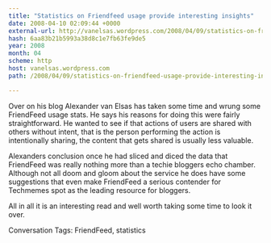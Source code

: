 ```yaml
---
title: "Statistics on Friendfeed usage provide interesting insights"
date: 2008-04-10 02:09:44 +0000
external-url: http://vanelsas.wordpress.com/2008/04/09/statistics-on-friendfeed-usage-provide-interesting-insights/
hash: 6aa83b21b5993a38d8c1e7fb63fe9de5
year: 2008
month: 04
scheme: http
host: vanelsas.wordpress.com
path: /2008/04/09/statistics-on-friendfeed-usage-provide-interesting-insights/

---
```


Over on his blog Alexander van Elsas has taken some time and wrung some FriendFeed usage stats. He says his reasons for doing this were fairly straightforward. He wanted to see if that actions of users are shared with others without intent, that is the person performing the action is intentionally sharing, the content that gets shared is usually less valuable.

Alexanders conclusion once he had sliced and diced the data that FriendFeed was really nothing more than a techie bloggers echo chamber. Although not all doom and gloom about the service he does have some suggestions that even make FriendFeed a serious contender for Techmemes spot as the leading resource for bloggers.

All in all it is an interesting read and well worth taking some time to look it over.

Conversation Tags: FriendFeed,  statistics

